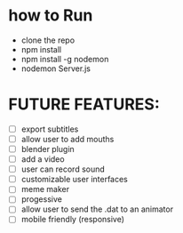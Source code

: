 # how to Run
  * clone the repo
  * npm install
  * npm install -g nodemon
  * nodemon Server.js
# FUTURE FEATURES:

- [ ] export subtitles
- [ ] allow user to add mouths
- [ ] blender plugin
- [ ] add a video
- [ ] user can record sound
- [ ] customizable user interfaces
- [ ] meme maker
- [ ] progessive 
- [ ] allow user to send the .dat to an animator
- [ ] mobile friendly (responsive)

